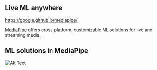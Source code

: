 ## Live ML anywhere
https://google.github.io/mediapipe/

[MediaPipe](https://google.github.io/mediapipe/) offers cross-platform, customizable
ML solutions for live and streaming media.

## ML solutions in MediaPipe


![Alt Text]([https://media.giphy.com/media/vFKqnCdLPNOKc/giphy.gif](https://raw.githubusercontent.com/facumruiz/HandTracking/main/docs/hand_tracking_android_gpu_small.gif))
